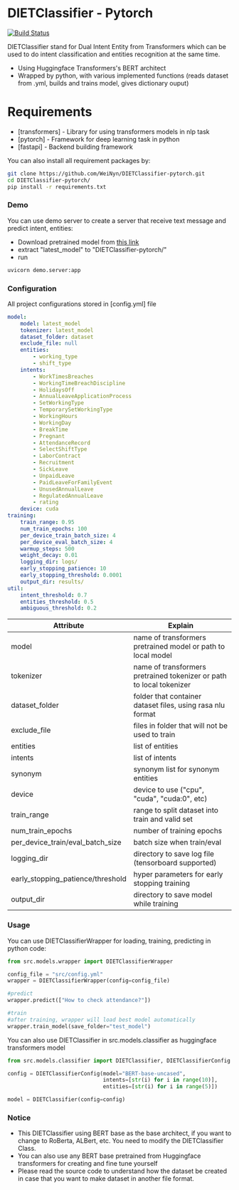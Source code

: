 # DIETClassifier - Pytorch


[![Build Status](https://travis-ci.org/joemccann/dillinger.svg?branch=master)](https://travis-ci.org/joemccann/dillinger)

DIETClassifier stand for Dual Intent Entity from Transformers which can be used to do intent classification and entities recognition at the same time.

  - Using Huggingface Transformers's BERT architect
  - Wrapped by python, with various implemented functions (reads dataset from .yml, builds and trains model, gives dictionary ouput)

# Requirements

* [transformers] - Library for using transformers models in nlp task
* [pytorch] - Framework for deep learning task in python
* [fastapi] - Backend building framework

You can also install all requirement packages by:
```sh
git clone https://github.com/WeiNyn/DIETClassifier-pytorch.git
cd DIETClassifier-pytorch/
pip install -r requirements.txt
```

### Demo

You can use demo server to create a server that receive text message and predict intent, entities:

- Download pretrained model from [this link](https://drive.google.com/drive/folders/1cAucUHO0FP_I-_atSpbyRwKEiflPPN7v?usp=sharing)
- extract "latest_model" to "DIETClassifier-pytorch/"
- run
```sh
uvicorn demo.server:app
```

### Configuration

All project configurations stored in [config.yml] file
```yaml
model:
    model: latest_model
    tokenizer: latest_model
    dataset_folder: dataset
    exclude_file: null
    entities:
        - working_type
        - shift_type
    intents:
        - WorkTimesBreaches
        - WorkingTimeBreachDiscipline
        - HolidaysOff
        - AnnualLeaveApplicationProcess
        - SetWorkingType
        - TemporarySetWorkingType
        - WorkingHours
        - WorkingDay
        - BreakTime
        - Pregnant
        - AttendanceRecord
        - SelectShiftType
        - LaborContract
        - Recruitment
        - SickLeave
        - UnpaidLeave
        - PaidLeaveForFamilyEvent
        - UnusedAnnualLeave
        - RegulatedAnnualLeave
        - rating
    device: cuda
training:
    train_range: 0.95
    num_train_epochs: 100
    per_device_train_batch_size: 4
    per_device_eval_batch_size: 4
    warmup_steps: 500
    weight_decay: 0.01
    logging_dir: logs/
    early_stopping_patience: 10
    early_stopping_threshold: 0.0001
    output_dir: results/
util:
    intent_threshold: 0.7
    entities_threshold: 0.5
    ambiguous_threshold: 0.2
```

| Attribute | Explain |
| --------- | ------- |
| model | name of transformers pretrained model or path to local model |
| tokenizer | name of transformers pretrained tokenizer or path to local tokenizer |
| dataset_folder | folder that container dataset files, using rasa nlu format |
| exclude_file | files in folder that will not be used to train |
| entities | list of entities |
| intents | list of intents |
| synonym | synonym list for synonym entities |
| device | device to use ("cpu", "cuda", "cuda:0", etc) |
| train_range | range to split dataset into train and valid set |
| num_train_epochs | number of training epochs |
| per_device_train/eval_batch_size | batch size when train/eval |
| logging_dir | directory to save log file (tensorboard supported) |
| early_stopping_patience/threshold | hyper parameters for early stopping training |
| output_dir | directory to save model while training |

### Usage

You can use DIETClassifierWrapper for loading, training, predicting in python code:
```python
from src.models.wrapper import DIETClassifierWrapper

config_file = "src/config.yml"
wrapper = DIETClassifierWrapper(config=config_file)

#predict
wrapper.predict(["How to check attendance?"])

#train
#after training, wrapper will load best model automatically
wrapper.train_model(save_folder="test_model")
```

You can also use DIETClassifier in src.models.classifier as huggingface transformers model
```python
from src.models.classifier import DIETClassifier, DIETClassifierConfig

config = DIETClassifierConfig(model="BERT-base-uncased", 
                              intents=[str(i) for i in range(10)], 
                              entities=[str(i) for i in range(5)])

model = DIETClassifier(config=config)

```

### Notice

* This DIETClassifier using BERT base as the base architect, if you want to change to RoBerta, ALBert, etc. You need to modify the DIETClassifier Class.
* You can also use any BERT base pretrained from Huggingface transformers for creating and fine tune yourself
* Please read the source code to understand how the dataset be created in case that you want to make dataset in another file format.

[//]: # (These are reference links used in the body of this note and get stripped out when the markdown processor does its job. There is no need to format nicely because it shouldn't be seen. Thanks SO - http://stackoverflow.com/questions/4823468/store-comments-in-markdown-syntax)


   [dill]: <https://github.com/joemccann/dillinger>
   [git-repo-url]: <https://github.com/joemccann/dillinger.git>
   [john gruber]: <http://daringfireball.net>
   [df1]: <http://daringfireball.net/projects/markdown/>
   [markdown-it]: <https://github.com/markdown-it/markdown-it>
   [Ace Editor]: <http://ace.ajax.org>
   [node.js]: <http://nodejs.org>
   [Twitter Bootstrap]: <http://twitter.github.com/bootstrap/>
   [jQuery]: <http://jquery.com>
   [@tjholowaychuk]: <http://twitter.com/tjholowaychuk>
   [express]: <http://expressjs.com>
   [AngularJS]: <http://angularjs.org>
   [Gulp]: <http://gulpjs.com>

   [PlDb]: <https://github.com/joemccann/dillinger/tree/master/plugins/dropbox/README.md>
   [PlGh]: <https://github.com/joemccann/dillinger/tree/master/plugins/github/README.md>
   [PlGd]: <https://github.com/joemccann/dillinger/tree/master/plugins/googledrive/README.md>
   [PlOd]: <https://github.com/joemccann/dillinger/tree/master/plugins/onedrive/README.md>
   [PlMe]: <https://github.com/joemccann/dillinger/tree/master/plugins/medium/README.md>
   [PlGa]: <https://github.com/RahulHP/dillinger/blob/master/plugins/googleanalytics/README.md>
